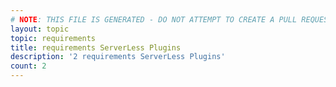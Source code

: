 ```yaml
---
# NOTE: THIS FILE IS GENERATED - DO NOT ATTEMPT TO CREATE A PULL REQUEST TO UPDATE THE DATA. 
layout: topic
topic: requirements
title: requirements ServerLess Plugins
description: '2 requirements ServerLess Plugins'
count: 2
---
```

